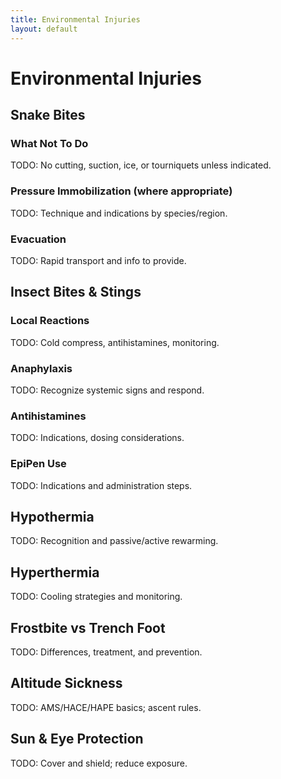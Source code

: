 ```yaml
---
title: Environmental Injuries
layout: default
---
```


# Environmental Injuries

## Snake Bites
### What Not To Do
TODO: No cutting, suction, ice, or tourniquets unless indicated.

### Pressure Immobilization (where appropriate)
TODO: Technique and indications by species/region.

### Evacuation
TODO: Rapid transport and info to provide.

## Insect Bites & Stings
### Local Reactions
TODO: Cold compress, antihistamines, monitoring.

### Anaphylaxis
TODO: Recognize systemic signs and respond.

### Antihistamines
TODO: Indications, dosing considerations.

### EpiPen Use
TODO: Indications and administration steps.

## Hypothermia
TODO: Recognition and passive/active rewarming.

## Hyperthermia
TODO: Cooling strategies and monitoring.

## Frostbite vs Trench Foot
TODO: Differences, treatment, and prevention.

## Altitude Sickness
TODO: AMS/HACE/HAPE basics; ascent rules.

## Sun & Eye Protection
TODO: Cover and shield; reduce exposure.
